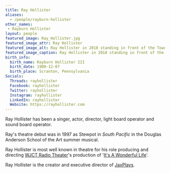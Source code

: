 ```yaml
---
title: Ray Hollister
aliases: 
  - /people/rayburn-hollister
other_names: 
 - Rayburn Hollister
layout: people
featured_image: Ray_Hollister.jpg
featured_image_attr: Ray Hollister
featured_image_alt: Ray Hollister in 2018 standing in front of the Town Square Theater in the Magic Kingdom at Walt Disney World.
featured_image_caption: Ray Hollister in 2018 standing in front of the Town Square Theater in the Magic Kingdom at Walt Disney World.
birth_info:
  birth_name: Rayburn Hollister III
  birth_date: 1980-12-07
  birth_place: Scranton, Pennsylvania
Socials:
  Threads: rayhollister
  Facebook: rayhollister
  Twitter: rayhollister
  Instagram: rayhollister
  LinkedIn: rayhollister
  Website: https://rayhollister.com 
---
```

Ray Hollister has been a singer, actor, director, light board operator and sound board operator. 

Ray's theatre debut was in 1997 as Stewpot in *South Pacific* in the Douglas Anderson School of the Art summer musical.

Ray Hollister is most well known in theatre for his role producing and directing [WJCT Radio Theater](/theatres/wjct-radio-theater)'s production of '[It's A Wonderful Life](/productions/2015-its-a-wonderful-life)'.

Ray Hollister is the creator and executive director of [JaxPlays](https://jaxplays.org).